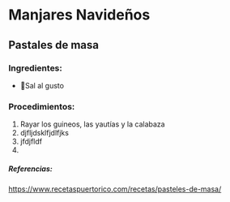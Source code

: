 # Manjares Navideños
## Pastales de masa
### Ingredientes:
- 🧂Sal al gusto 

### Procedimientos:
1. Rayar los guineos, las yautías y la calabaza
2. djfljdsklfjdlfjks
3. jfdjfldf
4. 

##### Referencias:
https://www.recetaspuertorico.com/recetas/pasteles-de-masa/
